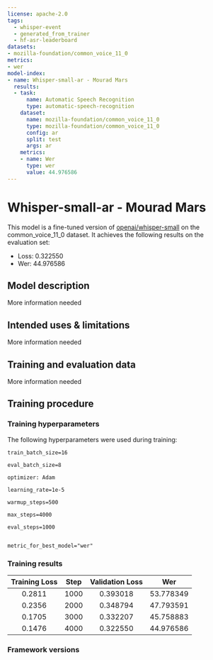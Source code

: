 ```yaml
---
license: apache-2.0
tags:
  - whisper-event
  - generated_from_trainer
  - hf-asr-leaderboard
datasets:
- mozilla-foundation/common_voice_11_0
metrics:
- wer
model-index:
- name: Whisper-small-ar - Mourad Mars
  results:
  - task:
      name: Automatic Speech Recognition
      type: automatic-speech-recognition
    dataset:
      name: mozilla-foundation/common_voice_11_0
      type: mozilla-foundation/common_voice_11_0
      config: ar
      split: test
      args: ar
    metrics:
    - name: Wer
      type: wer
      value: 44.976586
---
```


<!-- This model card has been generated automatically according to the information the Trainer had access to. You
should probably proofread and complete it, then remove this comment. -->

# Whisper-small-ar - Mourad Mars

This model is a fine-tuned version of [openai/whisper-small](https://huggingface.co/openai/whisper-small) on the common_voice_11_0 dataset.
It achieves the following results on the evaluation set:
- Loss: 0.322550
- Wer: 44.976586

## Model description

More information needed

## Intended uses & limitations

More information needed

## Training and evaluation data

More information needed

## Training procedure

### Training hyperparameters

The following hyperparameters were used during training:
    
    train_batch_size=16
    
    eval_batch_size=8
    
    optimizer: Adam
    
    learning_rate=1e-5
    
    warmup_steps=500
    
    max_steps=4000
        
    eval_steps=1000
    
    
    metric_for_best_model="wer"


### Training results


| Training Loss | Step | Validation Loss  | Wer       |
|:-------------:|:----:|:----------------:|:---------:|
| 0.2811        | 1000 | 0.393018         | 53.778349 |
| 0.2356        | 2000 | 0.348794         | 47.793591 |
| 0.1705        | 3000 | 0.332207         | 45.758883 |
| 0.1476        | 4000 | 0.322550         | 44.976586 |


### Framework versions


